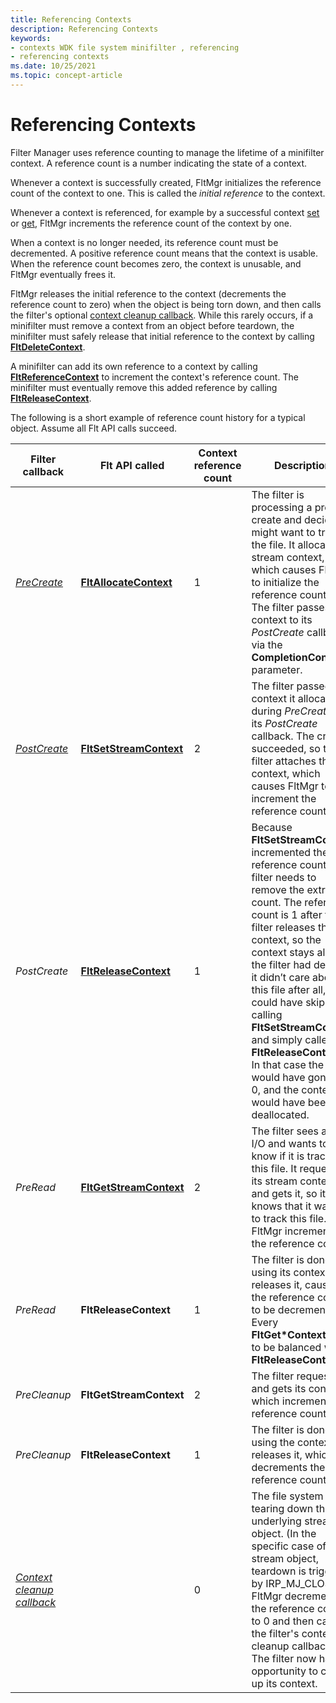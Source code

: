 ```yaml
---
title: Referencing Contexts
description: Referencing Contexts
keywords:
- contexts WDK file system minifilter , referencing
- referencing contexts
ms.date: 10/25/2021
ms.topic: concept-article
---
```


# Referencing Contexts

Filter Manager uses reference counting to manage the lifetime of a minifilter context. A reference count is a number indicating the state of a context.

Whenever a context is successfully created, FltMgr initializes the reference count of the context to one. This is called the *initial reference* to the context.

Whenever a context is referenced, for example by a successful context [set](setting-contexts.md) or [get](getting-contexts.md), FltMgr increments the reference count of the context by one.

When a context is no longer needed, its reference count must be decremented. A positive reference count means that the context is usable. When the reference count becomes zero, the context is unusable, and FltMgr eventually frees it.

FltMgr releases the initial reference to the context (decrements the reference count to zero) when the object is being torn down, and then calls the filter's optional [context cleanup callback](/windows-hardware/drivers/ddi/fltkernel/nc-fltkernel-pflt_context_cleanup_callback). While this rarely occurs, if a minifilter must remove a context from an object before teardown, the minifilter must safely release that initial reference to the context by calling [**FltDeleteContext**](/windows-hardware/drivers/ddi/fltkernel/nf-fltkernel-fltdeletecontext).

A minifilter can add its own reference to a context by calling [**FltReferenceContext**](/windows-hardware/drivers/ddi/fltkernel/nf-fltkernel-fltreferencecontext) to increment the context's reference count. The minifilter must eventually remove this added reference by calling [**FltReleaseContext**](/windows-hardware/drivers/ddi/fltkernel/nf-fltkernel-fltreleasecontext).

The following is a short example of reference count history for a typical object. Assume all Flt API calls succeed.

|Filter callback | Flt API called | Context reference count | Description |
| -------------- | -------------- | ----------------------- | ----------- |
| [*PreCreate*](/windows-hardware/drivers/ddi/fltkernel/nc-fltkernel-pflt_pre_operation_callback)      | [**FltAllocateContext**](/windows-hardware/drivers/ddi/fltkernel/nf-fltkernel-fltallocatecontext)  | 1 | The filter is processing a pre-create and decides it might want to track the file. It allocates a stream context, which causes FltMgr to initialize the reference count to 1. The filter passes the context to its *PostCreate* callback via the **CompletionContext** parameter. |
| [*PostCreate*](/windows-hardware/drivers/ddi/fltkernel/nc-fltkernel-pflt_post_operation_callback)     | [**FltSetStreamContext**](/windows-hardware/drivers/ddi/fltkernel/nf-fltkernel-fltsetstreamcontext) | 2 | The filter passed the context it allocated during *PreCreate* to its *PostCreate* callback. The create succeeded, so the filter attaches the context, which causes FltMgr to increment the reference count.|
| *PostCreate*     | [**FltReleaseContext**](/windows-hardware/drivers/ddi/fltkernel/nf-fltkernel-fltreleasecontext)   | 1 | Because **FltSetStreamContext** incremented the reference count, the filter needs to remove the extra count. The reference count is 1 after the filter releases the context, so the context stays alive. If the filter had decided it didn’t care about this file after all, it could have skipped calling **FltSetStreamContext** and simply called **FltReleaseContext**. In that case the count would have gone to 0, and the context would have been deallocated. |
| *PreRead*        | [**FltGetStreamContext**](/windows-hardware/drivers/ddi/fltkernel/nf-fltkernel-fltgetstreamcontext) | 2 | The filter sees a read I/O and wants to know if it is tracking this file. It requests its stream context and gets it, so it knows that it wants to track this file. FltMgr increments the reference count. |
| *PreRead*        | **FltReleaseContext**   | 1 | The filter is done using its context, so it releases it, causing the reference count to be decremented. Every **FltGet*Context** has to be balanced with a **FltReleaseContext**. |
| *PreCleanup*     | **FltGetStreamContext** | 2 | The filter requests and gets its context, which increments the reference count. |
| *PreCleanup*     | **FltReleaseContext**   | 1 | The filter is done using the context so releases it, which decrements the reference count. |
| [*Context cleanup callback*](/windows-hardware/drivers/ddi/fltkernel/nc-fltkernel-pflt_context_cleanup_callback) |               | 0 | The file system is tearing down the underlying stream object. (In the specific case of a stream object, teardown is triggered by IRP_MJ_CLOSE). FltMgr decrements the reference count to 0 and then calls the filter's context cleanup callback. The filter now has an opportunity to clean up its context. |
